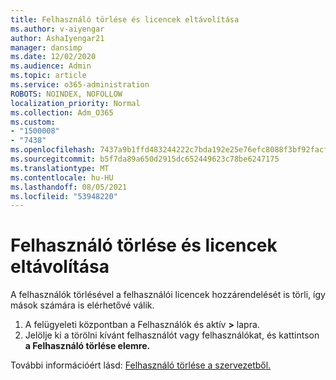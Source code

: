 ```yaml
---
title: Felhasználó törlése és licencek eltávolítása
ms.author: v-aiyengar
author: AshaIyengar21
manager: dansimp
ms.date: 12/02/2020
ms.audience: Admin
ms.topic: article
ms.service: o365-administration
ROBOTS: NOINDEX, NOFOLLOW
localization_priority: Normal
ms.collection: Adm_O365
ms.custom:
- "1500008"
- "7438"
ms.openlocfilehash: 7437a9b1ffd483244222c7bda192e25e76efc8088f3bf92facfb27ee5bf0e503
ms.sourcegitcommit: b5f7da89a650d2915dc652449623c78be6247175
ms.translationtype: MT
ms.contentlocale: hu-HU
ms.lasthandoff: 08/05/2021
ms.locfileid: "53948220"
---
```

# <a name="delete-a-user-and-remove-licenses"></a>Felhasználó törlése és licencek eltávolítása

A felhasználók törlésével a felhasználói licencek hozzárendelését is törli, így mások számára is elérhetővé válik. 
1. A felügyeleti központban a Felhasználók és aktív **>** lapra.
1. Jelölje ki a törölni kívánt felhasználót vagy felhasználókat, és kattintson **a Felhasználó törlése elemre.**

További információért lásd: [Felhasználó törlése a szervezetből.](https://docs.microsoft.com/microsoft-365/admin/add-users/delete-a-user) 